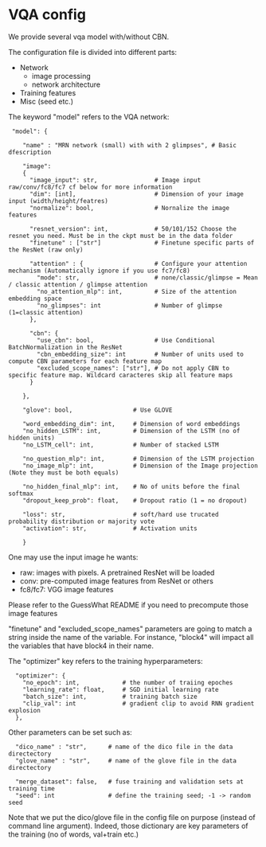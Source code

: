 # VQA config

We provide several vqa model with/without CBN.

The configuration file is divided into different parts:
 - Network
   - image processing
   - network architecture
 - Training features
 - Misc (seed etc.)

The keyword "model" refers to the VQA network:
```
 "model": {

    "name" : "MRN network (small) with with 2 glimpses", # Basic dfescription

    "image":
    {
      "image_input": str,                # Image input raw/conv/fc8/fc7 cf below for more information
      "dim": [int],                      # Dimension of your image input (width/height/featres)
      "normalize": bool,                 # Nornalize the image features

      "resnet_version": int,             # 50/101/152 Choose the resnet you need. Must be in the ckpt must be in the data folder
      "finetune" : ["str"]               # Finetune specific parts of the ResNet (raw only)

      "attention" : {                    # Configure your attention mechanism (Automatically ignore if you use fc7/fc8)
        "mode": str,                     # none/classic/glimpse = Mean / classic attention / glimpse attention
        "no_attention_mlp": int,         # Size of the attention embedding space
        "no_glimpses": int               # Number of glimpse (1=classic attention)
      },

      "cbn": {
        "use_cbn": bool,                 # Use Conditional BatchNormalization in the ResNet
        "cbn_embedding_size": int        # Number of units used to compute CBN parameters for each feature map
        "excluded_scope_names": ["str"], # Do not apply CBN to specific feature map. Wildcard caracteres skip all feature maps
      }

    },

    "glove": bool,                 # Use GLOVE

    "word_embedding_dim": int,     # Dimension of word embeddings
    "no_hidden_LSTM": int,         # Dimension of the LSTM (no of hidden units)
    "no_LSTM_cell": int,           # Number of stacked LSTM

    "no_question_mlp": int,        # Dimension of the LSTM projection
    "no_image_mlp": int,           # Dimension of the Image projection (Note they must be both equals)

    "no_hidden_final_mlp": int,    # No of units before the final softmax
    "dropout_keep_prob": float,    # Dropout ratio (1 = no dropout)

    "loss": str,                   # soft/hard use trucated probability distribution or majority vote
    "activation": str,             # Activation units

    }
```

One may use the input image he wants:
 - raw: images with pixels. A pretrained ResNet will be loaded
 - conv: pre-computed image features from ResNet or others
 - fc8/fc7: VGG image features

Please refer to the GuessWhat README if you need to precompute those image features

"finetune" and "excluded_scope_names" parameters are going to match a string inside the name of the variable.
For instance, "block4" will impact all the variables that have block4 in their name.


The "optimizer" key refers to the training hyperparameters:

```
  "optimizer": {
    "no_epoch": int,            # the number of traiing epoches
    "learning_rate": float,     # SGD initial learning rate
    "batch_size": int,          # training batch size
    "clip_val": int             # gradient clip to avoid RNN gradient explosion
  },
 ```

Other parameters can be set such as:

```
  "dico_name" : "str",      # name of the dico file in the data directectory
  "glove_name" : "str",     # name of the glove file in the data directectory

  "merge_dataset": false,   # fuse training and validation sets at training time
  "seed": int               # define the training seed; -1 -> random seed
 ```

 Note that we put the dico/glove file in the config file on purpose (instead of command line argument).
 Indeed, those dictionary are key parameters of the training (no of words, val+train etc.)